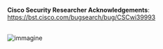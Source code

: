 **Cisco Security Researcher Acknowledgements**: https://bst.cisco.com/bugsearch/bug/CSCwi39993
<br><br>

![immagine](https://github.com/piuppi/Proof-of-Concepts/assets/53188011/005a8b95-212d-4fac-bc1e-df8e81cae13d)
